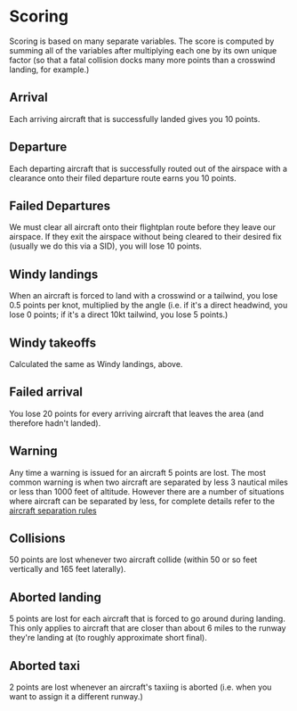 # Scoring

Scoring is based on many separate variables. The score is computed by
summing all of the variables after multiplying each one by its own
unique factor (so that a fatal collision docks many more points than a
crosswind landing, for example.)

## Arrival

Each arriving aircraft that is successfully landed gives you 10 points.

## Departure

Each departing aircraft that is successfully routed out of the airspace
with a clearance onto their filed departure route earns you 10 points.

## Failed Departures

We must clear all aircraft onto their flightplan route before they leave
our airspace. If they exit the airspace without being cleared to their
desired fix (usually we do this via a SID), you will lose 10 points.

## Windy landings

When an aircraft is forced to land with a crosswind or a tailwind, you
lose 0.5 points per knot, multiplied by the angle (i.e. if it's a
direct headwind, you lose 0 points; if it's a direct 10kt tailwind,
you lose 5 points.)

## Windy takeoffs

Calculated the same as Windy landings, above.

## Failed arrival

You lose 20 points for every arriving aircraft that leaves the area
(and therefore hadn't landed).

## Warning

Any time a warning is issued for an aircraft 5 points are lost.  The
most common warning is when two aircraft are separated by less 3
nautical miles or less than 1000 feet of altitude.  However there are
a number of situations where aircraft can be separated by less, for
complete details refer to the
[aircraft separation rules](aircraft-separation.md)

## Collisions

50 points are lost whenever two aircraft collide (within 50 or so feet
vertically and 165 feet laterally).

## Aborted landing

5 points are lost for each aircraft that is forced to go around during
landing. This only applies to aircraft that are closer than about 6
miles to the runway they're landing at (to roughly approximate short
final).

## Aborted taxi

2 points are lost whenever an aircraft's taxiing is aborted (i.e. when
you want to assign it a different runway.)
